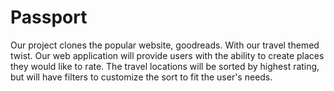 # Passport
Our project clones the popular website, goodreads. With our travel themed twist. Our web application will provide users with the ability to create places they would like to rate. The travel locations will be sorted by highest rating, but will have filters to customize the sort to fit the user's needs. 
